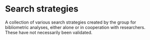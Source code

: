 # Search strategies
A collection of various search strategies created by the group for bibliometric analyses, either alone or in cooperation with researchers. These have not necessarily been validated. 
